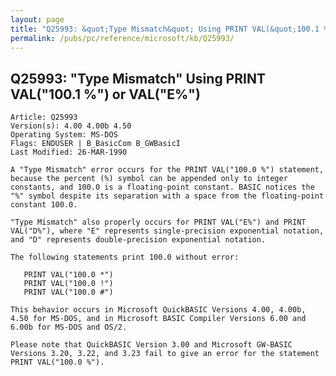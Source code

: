 ```yaml
---
layout: page
title: "Q25993: &quot;Type Mismatch&quot; Using PRINT VAL(&quot;100.1 %&quot;) or VAL(&quot;E%&quot;)"
permalink: /pubs/pc/reference/microsoft/kb/Q25993/
---
```


## Q25993: &quot;Type Mismatch&quot; Using PRINT VAL(&quot;100.1 %&quot;) or VAL(&quot;E%&quot;)

	Article: Q25993
	Version(s): 4.00 4.00b 4.50
	Operating System: MS-DOS
	Flags: ENDUSER | B_BasicCom B_GWBasicI
	Last Modified: 26-MAR-1990
	
	A "Type Mismatch" error occurs for the PRINT VAL("100.0 %") statement,
	because the percent (%) symbol can be appended only to integer
	constants, and 100.0 is a floating-point constant. BASIC notices the
	"%" symbol despite its separation with a space from the floating-point
	constant 100.0.
	
	"Type Mismatch" also properly occurs for PRINT VAL("E%") and PRINT
	VAL("D%"), where "E" represents single-precision exponential notation,
	and "D" represents double-precision exponential notation.
	
	The following statements print 100.0 without error:
	
	   PRINT VAL("100.0 *")
	   PRINT VAL("100.0 !")
	   PRINT VAL("100.0 #")
	
	This behavior occurs in Microsoft QuickBASIC Versions 4.00, 4.00b,
	4.50 for MS-DOS, and in Microsoft BASIC Compiler Versions 6.00 and
	6.00b for MS-DOS and OS/2.
	
	Please note that QuickBASIC Version 3.00 and Microsoft GW-BASIC
	Versions 3.20, 3.22, and 3.23 fail to give an error for the statement
	PRINT VAL("100.0 %").
